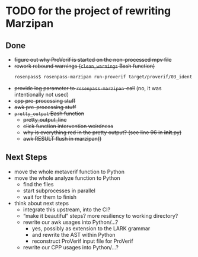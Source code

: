 # TODO for the project of rewriting Marzipan

## Done

* ~~figure out why ProVerif is started on the non-processed mpv file~~
* ~~rework rebound warnings (`clean_warnings` Bash function)~~
  ```bash
  rosenpass$ rosenpass-marzipan run-proverif target/proverif/03_identity_hiding_responder.entry.o.pv target/proverif/03_identity_hiding_responder.entry.log
  ```
* ~~provide log parameter to `rosenpass-marzipan`-call~~ (no, it was intentionally not used)
* ~~cpp pre-processing stuff~~
* ~~awk pre-processing stuff~~
* ~~`pretty_output` Bash function~~
  * ~~pretty_output_line~~
  * ~~click function intervention weirdness~~
  * ~~why is everything red in the pretty output? (see line 96 in __init__.py)~~
  * ~~awk RESULT flush in marzipan()~~

## Next Steps

* move the whole metaverif function to Python
* move the whole analyze function to Python
  * find the files
  * start subprocesses in parallel
  * wait for them to finish
* think about next steps
  * integrate this upstream, into the CI?
  * “make it beautiful” steps? more resiliency to working directory?
  * rewrite our awk usages into Python/…?
    * yes, possibly as extension to the LARK grammar
    * and rewrite the AST within Python
    * reconstruct ProVerif input file for ProVerif
  * rewrite our CPP usages into Python/…?
